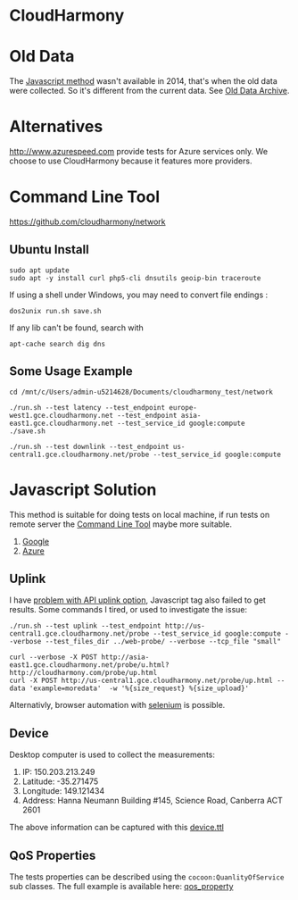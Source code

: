 # CloudHarmony
# Old Data
The [Javascript method](#javascript-solution) wasn't available in 2014, that's when the old data were collected.
So it's different from the current data.
See [Old Data Archive](old_data_archive/).

# Alternatives
http://www.azurespeed.com provide tests for Azure services only.
We choose to use CloudHarmony because it features more providers.

# Command Line Tool
https://github.com/cloudharmony/network

## Ubuntu Install

    sudo apt update
    sudo apt -y install curl php5-cli dnsutils geoip-bin traceroute

If using a shell under Windows, you may need to convert file endings :

    dos2unix run.sh save.sh

If any lib can't be found, search with

    apt-cache search dig dns

## Some Usage Example

    cd /mnt/c/Users/admin-u5214628/Documents/cloudharmony_test/network

    ./run.sh --test latency --test_endpoint europe-west1.gce.cloudharmony.net --test_endpoint asia-east1.gce.cloudharmony.net --test_service_id google:compute
    ./save.sh

    ./run.sh --test downlink --test_endpoint us-central1.gce.cloudharmony.net/probe --test_service_id google:compute 

# Javascript Solution
This method is suitable for doing tests on local machine, if run tests on remote server the [Command Line Tool](#command-line-tool) maybe more suitable.
1. [Google](gcloud/README.md)
2. [Azure](azure/README.md)

## Uplink
I have [problem with API uplink option](https://github.com/cloudharmony/network/issues/1),
Javascript tag also failed to get results. Some commands I tired, or used to investigate the issue:

    ./run.sh --test uplink --test_endpoint http://us-central1.gce.cloudharmony.net/probe --test_service_id google:compute --verbose --test_files_dir ../web-probe/ --verbose --tcp_file "small"

    curl --verbose -X POST http://asia-east1.gce.cloudharmony.net/probe/u.html?http://cloudharmony.com/probe/up.html
    curl -X POST http://us-central1.gce.cloudharmony.net/probe/up.html --data 'example=moredata'  -w '%{size_request} %{size_upload}'

Alternativly, browser automation with [selenium](selenium/) is possible.

## Device
Desktop computer is used to collect the measurements:
1. IP: 150.203.213.249
2. Latitude: -35.271475
3. Longitude: 149.121434
4. Address: Hanna Neumann Building #145, Science Road, Canberra ACT 2601

The above information can be captured with this [device.ttl](../sparql-generate/result/device.ttl)

## QoS Properties
The tests properties can be described using the `cocoon:QuanlityOfService` sub classes.
The full example is available here: [qos_property](../sparql-generate/result/qos_property.ttl)
